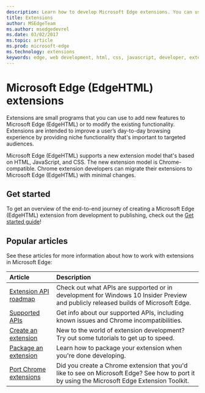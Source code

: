 ```yaml
---
description: Learn how to develop Microsoft Edge extensions. You can use these small programs to add new features to Microsoft Edge or to modify existing functionality.
title: Extensions
author: MSEdgeTeam
ms.author: msedgedevrel
ms.date: 03/02/2017
ms.topic: article
ms.prod: microsoft-edge
ms.technology: extensions
keywords: edge, web development, html, css, javascript, developer, extensions
---
```


#  Microsoft Edge (EdgeHTML) extensions

Extensions are small programs that you can use to add new features to Microsoft Edge (EdgeHTML) or to modify the existing functionality. Extensions are intended to improve a user’s day-to-day browsing experience by providing niche functionality that's important to targeted audiences.

Microsoft Edge (EdgeHTML) supports a new extension model that's based on HTML, JavaScript, and CSS. The new extension model is Chrome-compatible. Chrome extension developers can migrate their extensions to Microsoft Edge (EdgeHTML) with minimal changes.

## Get started

To get an overview of the end-to-end journey of creating a Microsoft Edge (EdgeHTML) extension from development to publishing, check out the [Get started guide](./extensions/getting-started.md)!


## Popular articles

See these articles for more information about how to work with extensions in Microsoft Edge:
        
| Article | Description | 
| :------------------- | :------------------- |
| [Extension API roadmap](./extensions/api-support/extension-api-roadmap.md) | Check out what APIs are supported or in development for Windows 10 Insider Preview and publicly released builds of Microsoft Edge. |
| [Supported APIs](./extensions/api-support/supported-apis.md) | Get info about our supported APIs, including known issues and Chrome incompatibilities.
| [Create an extension](./extensions/guides/creating-an-extension.md) | New to the world of extension development? Try out some tutorials to get up to speed. |
| [Package an extension](./extensions/guides/packaging.md) | Learn how to package your extension when you're done developing. |
| [Port Chrome extensions](./extensions/guides/porting-chrome-extensions.md) | Did you create a Chrome extension that you'd like to see on Microsoft Edge? See how to port it by using the Microsoft Edge Extension Toolkit. |
